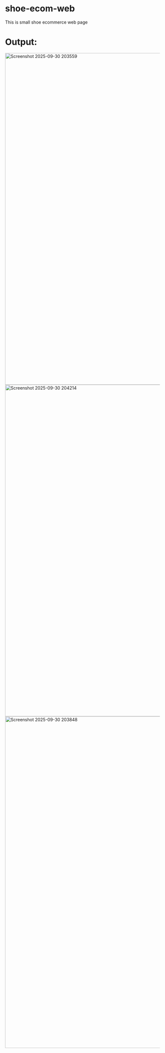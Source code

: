 # shoe-ecom-web
This is small shoe ecommerce web page

# Output:
<img width="1920" height="1080" alt="Screenshot 2025-09-30 203559" src="https://github.com/user-attachments/assets/d0a648bd-a758-4dab-9fa5-40b96fd018bd" />


<img width="1920" height="1080" alt="Screenshot 2025-09-30 204214" src="https://github.com/user-attachments/assets/a09874b1-2364-43ad-a3bb-e7f4838c07e8" />

<img width="1920" height="1080" alt="Screenshot 2025-09-30 203848" src="https://github.com/user-attachments/assets/88f980f4-0d35-4e02-a967-afb7485480c1" />

